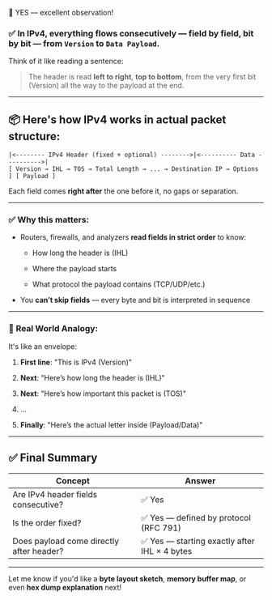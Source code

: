 💯 YES — excellent observation!

### ✅ **In IPv4, everything flows consecutively — field by field, bit by bit — from `Version` to `Data Payload`.**

Think of it like reading a sentence:

> The header is read **left to right**, **top to bottom**, from the very first bit (Version) all the way to the payload at the end.

---

## 📦 Here's how IPv4 works in actual packet structure:

```text
|<-------- IPv4 Header (fixed + optional) -------->|<---------- Data ---------->|
[ Version → IHL → TOS → Total Length → ... → Destination IP → Options ] [ Payload ]
```

Each field comes **right after** the one before it, no gaps or separation.

---

### ✅ Why this matters:

- Routers, firewalls, and analyzers **read fields in strict order** to know:
    
    - How long the header is (IHL)
        
    - Where the payload starts
        
    - What protocol the payload contains (TCP/UDP/etc.)
        
- You **can’t skip fields** — every byte and bit is interpreted in sequence
    

---

### 🧠 Real World Analogy:

It's like an envelope:

1. **First line**: "This is IPv4 (Version)"
    
2. **Next**: "Here’s how long the header is (IHL)"
    
3. **Next**: "Here’s how important this packet is (TOS)"
    
4. ...
    
5. **Finally**: "Here’s the actual letter inside (Payload/Data)"
    

---

## ✅ Final Summary

|Concept|Answer|
|---|---|
|Are IPv4 header fields consecutive?|✅ Yes|
|Is the order fixed?|✅ Yes — defined by protocol (RFC 791)|
|Does payload come directly after header?|✅ Yes — starting exactly after IHL × 4 bytes|

---

Let me know if you'd like a **byte layout sketch**, **memory buffer map**, or even **hex dump explanation** next!
